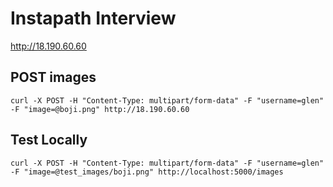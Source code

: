# Instapath Interview

http://18.190.60.60

## POST images

```
curl -X POST -H "Content-Type: multipart/form-data" -F "username=glen" -F "image=@boji.png" http://18.190.60.60
```

## Test Locally

```
curl -X POST -H "Content-Type: multipart/form-data" -F "username=glen" -F "image=@test_images/boji.png" http://localhost:5000/images
```